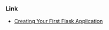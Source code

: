 ### Link
- [Creating Your First Flask Application](https://hackersandslackers.com/your-first-flask-application/)